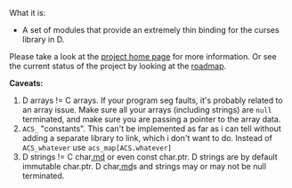 What it is:
  * A set of modules that provide an extremely thin binding for the curses library in D.

Please take a look at the [project home page](http://sites.google.com/site/ylixir/projects/ycurses) for more information. Or see the current status of the project by looking at the [roadmap](http://sites.google.com/site/ylixir/projects/ycurses/ycurses-roadmap-1).

**Caveats:**
  1. D arrays != C arrays. If your program seg faults, it's probably related to an array issue. Make sure all your arrays (including strings) are `null` terminated, and make sure you are passing a pointer to the array data.
  1. `ACS_` "constants".  This can't be implemented as far as i can tell without adding a separate library to link, which i don't want to do. Instead of `ACS_whatever` use `acs_map[ACS.whatever]`
  1. D strings != C char[.md](.md) or even const char.ptr.  D strings are by default immutable char.ptr.  D char[.md](.md)s and strings may or may not be null terminated.